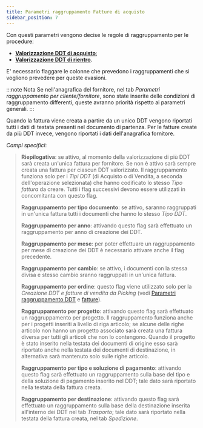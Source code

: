 ```yaml
---
title: Parametri raggruppamento Fatture di acquisto
sidebar_position: 7
---
```


Con questi parametri vengono decise le regole di raggruppamento per le procedure:   
-  [**Valorizzazione DDT di acquisto**](/docs/purchase/purchase-invoices/procedures/purchase-delivery-note-valorization);  
-  [**Valorizzazione DDT di rientro**](/docs/purchase/purchase-invoices/procedures/return-delivery-notes-valorization).   

E' necessario flaggare le colonne che prevedono i raggruppamenti che si vogliono prevedere per queste evasioni. 

:::note Nota
Se nell'anagrafica del fornitore, nel tab *Parametri raggruppamento per cliente/fornitore*, sono state inserite delle condizioni di raggruppamento differenti, queste avranno priorità rispetto ai parametri generali.
:::

Quando la fattura viene creata a partire da un unico DDT vengono riportati tutti i dati di testata presenti nel documento di partenza. Per le fatture create da più DDT invece, vengono riportati i dati dell'anagrafica fornitore.    

*Campi specifici*:

> **Riepilogativa**: se attivo, al momento della valorizzazione di più DDT sarà creata un'unica fattura per fornitore. Se non è attivo sarà sempre creata una fattura per ciascun DDT valorizzato. Il raggruppamento funziona solo per i *Tipi DDT* (di Acquisto o di Vendita, a seconda dell'operazione selezionata) che hanno codificato lo stesso *Tipo fattura* da creare. Tutti i flag successivi devono essere utilizzati in concomitanta con questo flag.    
>
> **Raggruppamento per tipo documento**: se attivo, saranno raggruppati in un'unica fattura tutti i documenti che hanno lo stesso *Tipo DDT*.     
>
> **Raggruppamento per anno**: attivando questo flag sarà effettuato un raggruppamento per anno di creazione dei DDT.   
>
> **Raggruppamento per mese**: per poter effettuare un raggruppamento per mese di creazione dei DDT è necessario attivare anche il flag precedente.    
>
> **Raggruppamento per cambio**: se attivo, i documenti con la stessa divisa e stesso cambio sranno raggruppati in un'unica fattura.    
>
> **Raggruppamento per ordine**: questo flag viene utilizzato solo per la *Creazione DDT e fatture di vendita da Picking* (vedi [Parametri raggruppamento DDT](/docs/configurations/parameters/sales/dn-grouping) e [fatture](/docs/configurations/parameters/sales/invoice-grouping)).    
>
> **Raggruppamento per progetto**: attivando questo flag sarà effettuato un raggruppamento per progetto. Il raggruppamento funziona anche per i progetti inseriti a livello di riga articolo; se alcune delle righe articolo non hanno un progetto associato sarà creata una fattura diversa per tutti gli articoli che non lo contengono. Quando il progetto è stato inserito nella testata dei documenti di origine esso sarà riportato anche nella testata dei documenti di destinazione, in alternativa sarà mantenuto solo sulle righe articolo.    
>
> **Raggruppamento per tipo e soluzione di pagamento**: attivando questo flag sarà effettuato un raggruppamento sulla base del tipo e della soluzione di pagamento inserito nel DDT; tale dato sarà riportato nella testata della fattura creata.   
>
> **Raggruppamento per destinazione**: attivando questo flag sarà effettuato un raggruppamento sulla base della destinazione inserita all'interno dei DDT nel tab *Trasporto*; tale dato sarà riportato nella testata della fattura creata, nel tab *Spedizione*.     